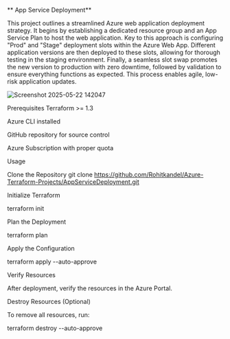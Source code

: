  ** App Service Deployment**
       

This project outlines a streamlined Azure web application deployment strategy. It begins by establishing a dedicated resource group and an App Service Plan to host the web application. Key to this approach is configuring "Prod" and "Stage" deployment slots within the Azure Web App. Different application versions are then deployed to these slots, allowing for thorough testing in the staging environment. Finally, a seamless slot swap promotes the new version to production with zero downtime, followed by validation to ensure everything functions as expected. This process enables agile, low-risk application updates.

![Screenshot 2025-05-22 142047](https://github.com/user-attachments/assets/d210051a-16f7-4f98-b07e-69d2e6d1ff75)


Prerequisites
Terraform >= 1.3

Azure CLI installed

GitHub repository for source control

Azure Subscription with proper quota

Usage

Clone the Repository git clone https://github.com/Rohitkandel/Azure-Terraform-Projects/AppServiceDeployment.git

Initialize Terraform

terraform init

Plan the Deployment

terraform plan

Apply the Configuration

terraform apply --auto-approve

Verify Resources

After deployment, verify the resources in the Azure Portal.

Destroy Resources (Optional)

To remove all resources, run:

terraform destroy --auto-approve
